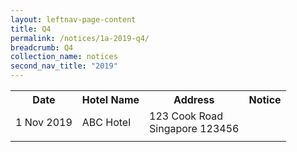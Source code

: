 ```yaml
---
layout: leftnav-page-content
title: Q4 
permalink: /notices/1a-2019-q4/
breadcrumb: Q4 
collection_name: notices
second_nav_title: "2019"
---
```


<table>
  <tr>
    <th>Date</th>
    <th>Hotel Name</th>
    <th>Address</th>
    <th>Notice</th>
  </tr>
  <tr>
    <td>1 Nov 2019</td>
    <td>ABC Hotel</td>
    <td>123 Cook Road<br>Singapore 123456<br></td>
    <td></td>
  </tr>
  <tr>
    <td></td>
    <td></td>
    <td></td>
    <td></td>
  </tr>
</table>
